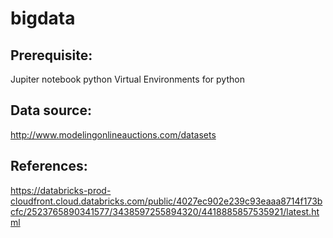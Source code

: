 # bigdata

## Prerequisite:
Jupiter notebook
python
Virtual Environments for python

## Data source:
http://www.modelingonlineauctions.com/datasets

## References:
https://databricks-prod-cloudfront.cloud.databricks.com/public/4027ec902e239c93eaaa8714f173bcfc/2523765890341577/3438597255894320/4418885857535921/latest.html
